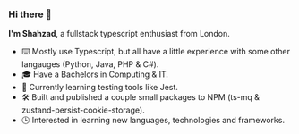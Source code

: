 ### Hi there 👋

**I'm Shahzad**, a fullstack typescript enthusiast from London.

- ⌨️ Mostly use Typescript, but all have a little experience with some other langauges (Python, Java, PHP & C#).
- 🎓 Have a Bachelors in Computing & IT.
- 🏫 Currently learning testing tools like Jest.
- 🛠️ Built and published a couple small packages to NPM (ts-mq & zustand-persist-cookie-storage).
- 🕒 Interested in learning new languages, technologies and frameworks.

